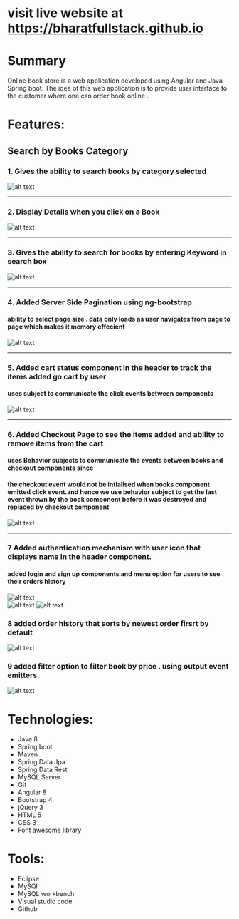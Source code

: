 



# visit live website at https://bharatfullstack.github.io

# Summary
Online book store is a web application developed using Angular and Java Spring boot. The idea of this web application is to provide user interface to the customer where one can order book online .

# Features:

## Search by Books Category
### 1. Gives the ability to search books by category selected 
 ![alt text](https://github.com/bharatvarmagit/BookStore/blob/master/images/home.png "Seach by Category")
 ***
### 2. Display Details when you click on a Book
 ![alt text](https://github.com/bharatvarmagit/BookStore/blob/master/images/book_Details.png "Book_Details")
 ***
 ### 3. Gives the ability to search for books by entering Keyword in search box
 ![alt text](https://github.com/bharatvarmagit/BookStore/blob/master/images/search.png "Seach by Keyword")
 ***
 ### 4. Added Server Side Pagination using ng-bootstrap 
 #### ability to select page size .  data only loads as user navigates from page to page which makes it memory effecient
 ![alt text](https://github.com/bharatvarmagit/BookStore/blob/master/images/pagination.png "Pagination")
 ***
  ### 5. Added cart status component in the header to track the items added go cart by user
  #### uses subject to communicate the click events between components
  ![alt text](https://github.com/bharatvarmagit/BookStore/blob/master/images/cart-status.png "Cart-Status")
  ***
  ### 6. Added Checkout Page to see the items added and ability to remove items from the cart
  #### uses Behavior subjects to communicate the events between books and checkout components since 
  #### the checkout event would not be intialised when books component emitted click event.and hence we use behavior      subject to get the last event thrown by the book component before it was destroyed and replaced by checkout component 
  ![alt text](https://github.com/bharatvarmagit/BookStore/blob/master/images/checkout.png "Checkout")
  ***
  ### 7 Added authentication mechanism with user icon that displays name in the header component.
  #### added login and sign up components and menu option for users to see their orders history
 
  ![alt text](https://github.com/bharatvarmagit/BookStore/blob/master/images/log%20in.png "Checkout")  
  ![alt text](https://github.com/bharatvarmagit/BookStore/blob/master/images/logged%20in.png "Checkout")
   ![alt text](https://github.com/bharatvarmagit/BookStore/blob/master/images/sign%20up.png "Checkout")
   
   ### 8 added order history that sorts by newest order firsrt by default
  ![alt text](https://github.com/bharatvarmagit/BookStore/blob/master/images/orderhistory.png "Checkout")  
 
   ### 9 added filter option to filter book by price . using output event emitters
  ![alt text](https://github.com/bharatvarmagit/BookStore/blob/master/images/sortfilter.png "Checkout")  
 
 

# Technologies:

* Java 8
* Spring boot 
* Maven
* Spring Data Jpa
* Spring Data Rest
* MySQL Server
* Git 
* Angular 8
* Bootstrap 4
* jQuery 3
* HTML 5
* CSS 3
* Font awesome library 


# Tools:

* Eclipse 
* MySQl
* MySQL workbench
* Visual studio code
* Github

